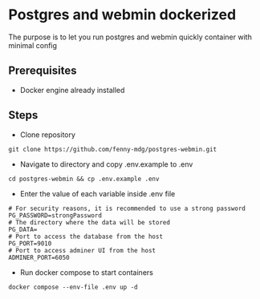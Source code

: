 # Postgres and webmin dockerized

The purpose is to let you run postgres and webmin quickly container with minimal config

## Prerequisites
- Docker engine already installed 

## Steps
- Clone repository
``` 
git clone https://github.com/fenny-mdg/postgres-webmin.git
 ```
- Navigate to directory and copy .env.example to .env
```
cd postgres-webmin && cp .env.example .env
```
- Enter the value of each variable inside .env file 
```
# For security reasons, it is recommended to use a strong password
PG_PASSWORD=strongPassword
# The directory where the data will be stored
PG_DATA=
# Port to access the database from the host
PG_PORT=9010
# Port to access adminer UI from the host
ADMINER_PORT=6050
```
- Run docker compose to start containers 
```
docker compose --env-file .env up -d
```